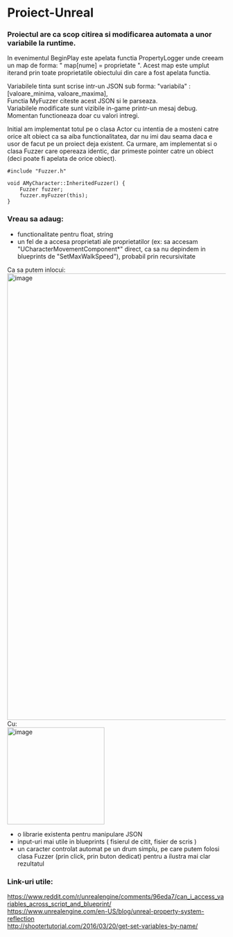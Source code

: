 # Proiect-Unreal

### Proiectul are ca scop citirea si modificarea automata a unor variabile la runtime.

In evenimentul BeginPlay este apelata functia PropertyLogger unde creeam un map de forma:
" map[nume] = proprietate ".
Acest map este umplut iterand prin toate proprietatile obiectului din care a fost apelata functia.

Variabilele tinta sunt scrise intr-un JSON sub forma: "variabila" : [valoare_minima, valoare_maxima], \
Functia MyFuzzer citeste acest JSON si le parseaza.\
Variabilele modificate sunt vizibile in-game printr-un mesaj debug.\
Momentan functioneaza doar cu valori intregi.

Initial am implementat totul pe o clasa Actor cu intentia de a mosteni catre orice alt obiect ca sa aiba functionalitatea, dar nu imi dau seama daca e usor de facut pe un proiect deja existent.
Ca urmare, am implementat si o clasa Fuzzer care opereaza identic, dar primeste pointer catre un obiect (deci poate fi apelata de orice obiect).
```
#include "Fuzzer.h"

void AMyCharacter::InheritedFuzzer() {
	Fuzzer fuzzer;
	fuzzer.myFuzzer(this);
}
```

### Vreau sa adaug:

- functionalitate pentru float, string
- un fel de a accesa proprietati ale proprietatilor (ex: sa accesam "UCharacterMovementComponent*" direct, ca sa nu depindem in blueprints de "SetMaxWalkSpeed"), probabil prin recursivitate 

Ca sa putem inlocui:
<img width="1031" alt="image" src="https://user-images.githubusercontent.com/32023303/147347800-652e8a54-b546-4365-adda-0dad51c17291.png"> 
Cu: \
<img width="224" alt="image" src="https://user-images.githubusercontent.com/32023303/147348034-d1487ef9-fb8d-4b34-8ead-aa638d212d47.png">
- o librarie existenta pentru manipulare JSON
- input-uri mai utile in blueprints ( fisierul de citit, fisier de scris )
- un caracter controlat automat pe un drum simplu, pe care putem folosi clasa Fuzzer (prin click, prin buton dedicat) pentru a ilustra mai clar rezultatul




### Link-uri utile:
https://www.reddit.com/r/unrealengine/comments/96eda7/can_i_access_variables_across_script_and_blueprint/ \
https://www.unrealengine.com/en-US/blog/unreal-property-system-reflection \
http://shootertutorial.com/2016/03/20/get-set-variables-by-name/ 
